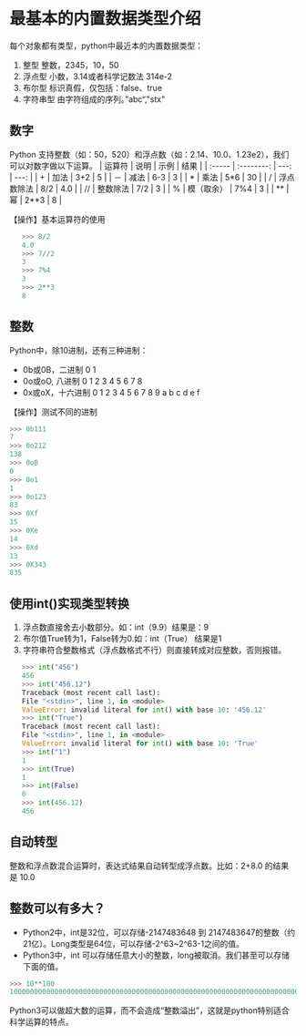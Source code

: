 # 最基本的内置数据类型介绍
每个对象都有类型，python中最近本的内置数据类型：
1. 整型
   整数，2345，10，50
2. 浮点型
   小数，3.14或者科学记数法 314e-2
3. 布尔型
   标识真假，仅包括：false、true
4. 字符串型
   由字符组成的序列。”abc“,"stx"

## 数字
Python 支持整数（如：50，520）和浮点数（如：2.14、10.0、1.23e2），我们可以对数字做以下运算。
| 运算符 |    说明    | 示例 | 结果 |
| :----- | :--------: | ---: | ---: |
| +      |    加法    |  3+2 |    5 |
| －     |    减法    |  6-3 |    3 |
| *      |    乘法    |  5*6 |   30 |
| /      | 浮点数除法 |  8/2 |  4.0 |
| //     |  整数除法  |  7/2 |    3 |
| %      | 模（取余） |  7%4 |    3 |
| **     |     幂     | 2**3 |    8 |

【操作】基本运算符的使用
```python
   >>> 8/2
   4.0
   >>> 7//2
   3
   >>> 7%4
   3
   >>> 2**3
   8
```
## 整数

Python中，除10进制，还有三种进制：
*  0b或0B，二进制     0 1
*  0o或oO, 八进制     0 1 2 3 4 5 6 7 8 
*  0x或oX，十六进制    0 1 2 3 4 5 6 7 8 9 a b c d e f
  
  【操作】测试不同的进制

  ```python
  >>> 0b111
7
>>> 0o212
138
>>> 0o0
0
>>> 0o1
1
>>> 0o123
83
>>> 0Xf
15
>>> 0Xe
14
>>> 0Xd
13
>>> 0X343
835
  ```


## 使用int()实现类型转换

1. 浮点数直接舍去小数部分。如：int（9.9）结果是：9
2. 布尔值True转为1，False转为0.如：int（True） 结果是1
3. 字符串符合整数格式（浮点数格式不行）则直接转成对应整数，否则报错。  

```python
   >>> int("456")
   456
   >>> int("456.12")
   Traceback (most recent call last):
   File "<stdin>", line 1, in <module>
   ValueError: invalid literal for int() with base 10: '456.12'
   >>> int("True")
   Traceback (most recent call last):
   File "<stdin>", line 1, in <module>
   ValueError: invalid literal for int() with base 10: 'True'
   >>> int("1")
   1
   >>> int(True)
   1
   >>> int(False)
   0
   >>> int(456.12)
   456
```
## 自动转型

   整数和浮点数混合运算时，表达式结果自动转型成浮点数。比如：2+8.0 的结果是 10.0

## 整数可以有多大？

   * Python2中，int是32位，可以存储-2147483648 到 2147483647的整数（约21亿）。Long类型是64位，可以存储-2^63~2^63-1之间的值。
   * Python3中，int 可以存储任意大小的整数，long被取消。我们甚至可以存储下面的值。

```python
>>> 10**100
10000000000000000000000000000000000000000000000000000000000000000000000000000000000000000000000000000
```
Python3可以做超大数的运算，而不会造成“整数溢出”，这就是python特别适合科学运算的特点。

